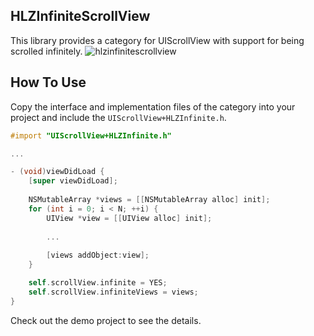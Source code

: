 HLZInfiniteScrollView
---------------------
This library provides a category for UIScrollView with support for being scrolled infinitely.
![hlzinfinitescrollview](https://cloud.githubusercontent.com/assets/2831422/15956191/63a934e8-2f19-11e6-92c2-b2e615d7957c.gif)

How To Use
----------
Copy the interface and implementation files of the category into your project and include the `UIScrollView+HLZInfinite.h`.

```objective-c
#import "UIScrollView+HLZInfinite.h"

...

- (void)viewDidLoad {
    [super viewDidLoad];
    
    NSMutableArray *views = [[NSMutableArray alloc] init];
    for (int i = 0; i < N; ++i) {
        UIView *view = [[UIView alloc] init];
        
        ...
                
        [views addObject:view];
    }

    self.scrollView.infinite = YES;     
    self.scrollView.infiniteViews = views;
}
```

Check out the demo project to see the details.
